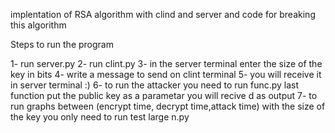 implentation of RSA algorithm with clind and server and code for breaking this algorithm 

Steps to run the program 

1- run server.py 
2- run clint.py
3- in the server terminal enter the size of the key in bits 
4- write a message to send on clint terminal
5- you will receive it in server terminal :)
6- to run the attacker you need to run func.py last function put the public key as a parametar you will recive d as output
7- to run graphs between (encrypt time, decrypt time,attack time) with the size of the key you only need to run test large n.py 